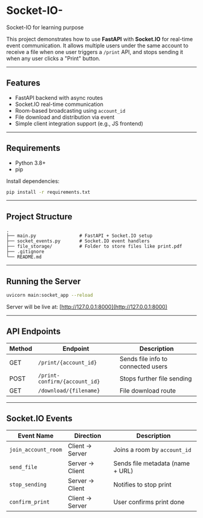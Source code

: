 # Socket-IO-
Socket-IO  for learning purpose 

This project demonstrates how to use **FastAPI** with **Socket.IO** for real-time event communication. It allows multiple users under the same account to receive a file when one user triggers a `/print` API, and stops sending it when any user clicks a "Print" button.

---

##  Features

- FastAPI backend with async routes
- Socket.IO real-time communication
- Room-based broadcasting using `account_id`
- File download and distribution via event
- Simple client integration support (e.g., JS frontend)

---

##  Requirements

- Python 3.8+
- pip

Install dependencies:

```bash
pip install -r requirements.txt
````

---

##  Project Structure

```
.
├── main.py                # FastAPI + Socket.IO setup
├── socket_events.py       # Socket.IO event handlers
├── file_storage/          # Folder to store files like print.pdf
├── .gitignore
└── README.md
```

---

##  Running the Server

```bash
uvicorn main:socket_app --reload
```

Server will be live at: [http://127.0.0.1:8000](http://127.0.0.1:8000)

---

##  API Endpoints

| Method | Endpoint                      | Description                        |
| ------ | ----------------------------- | ---------------------------------- |
| GET    | `/print/{account_id}`         | Sends file info to connected users |
| POST   | `/print-confirm/{account_id}` | Stops further file sending         |
| GET    | `/download/{filename}`        | File download route                |

---

##  Socket.IO Events

| Event Name          | Direction       | Description                      |
| ------------------- | --------------- | -------------------------------- |
| `join_account_room` | Client → Server | Joins a room by `account_id`     |
| `send_file`         | Server → Client | Sends file metadata (name + URL) |
| `stop_sending`      | Server → Client | Notifies to stop print           |
| `confirm_print`     | Client → Server | User confirms print done         |


